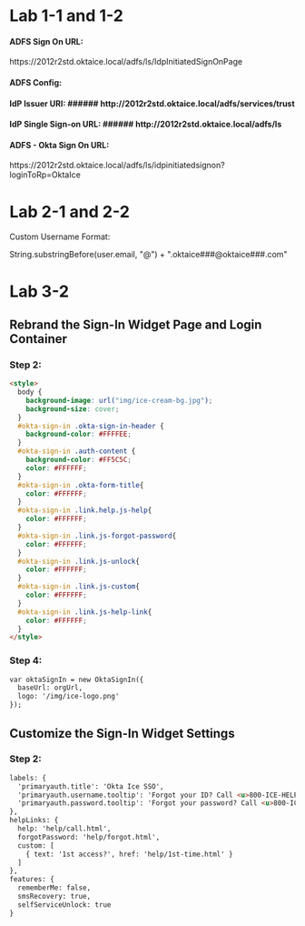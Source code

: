 # Lab 1-1 and 1-2

#### ADFS Sign On URL:

https://<span></span>2012r2std.oktaice.local/adfs/ls/IdpInitiatedSignOnPage


#### ADFS Config:

  #### IdP Issuer URI: ###### http://<span></span>2012r2std.oktaice.local/adfs/services/trust
  
  #### IdP Single Sign-on URL: ###### http://<span></span>2012r2std.oktaice.local/adfs/ls
  
  
  
#### ADFS - Okta Sign On URL:

https://<span></span>2012r2std.oktaice.local/adfs/ls/idpinitiatedsignon?loginToRp=OktaIce



# Lab 2-1 and 2-2

Custom Username Format:

String.substringBefore(user.email, "@") + ".oktaice###@oktaice###.com"

# Lab 3-2
## Rebrand the Sign-In Widget Page and Login Container
### Step 2:
```html
<style>
  body {
    background-image: url("img/ice-cream-bg.jpg");
    background-size: cover;
  }
  #okta-sign-in .okta-sign-in-header {
    background-color: #FFFFEE;
  }
  #okta-sign-in .auth-content {
    background-color: #FF5C5C;
    color: #FFFFFF;
  }
  #okta-sign-in .okta-form-title{
    color: #FFFFFF;
  }
  #okta-sign-in .link.help.js-help{
    color: #FFFFFF;
  }
  #okta-sign-in .link.js-forgot-password{
    color: #FFFFFF;
  }
  #okta-sign-in .link.js-unlock{
    color: #FFFFFF;
  }
  #okta-sign-in .link.js-custom{
    color: #FFFFFF;
  }
  #okta-sign-in .link.js-help-link{
    color: #FFFFFF;
  }
</style>
```
### Step 4:
```html
var oktaSignIn = new OktaSignIn({
  baseUrl: orgUrl,
  logo: '/img/ice-logo.png'
});
```
## Customize the Sign-In Widget Settings
### Step 2:
```html
labels: {
  'primaryauth.title': 'Okta Ice SSO',
  'primaryauth.username.tooltip': 'Forgot your ID? Call <u>800-ICE-HELP</u>',
  'primaryauth.password.tooltip': 'Forgot your password? Call <u>800-ICE-HELP</u>'
},
helpLinks: {
  help: 'help/call.html',
  forgotPassword: 'help/forgot.html',
  custom: [
    { text: '1st access?', href: 'help/1st-time.html' }
  ]
},
features: {
  rememberMe: false,
  smsRecovery: true,
  selfServiceUnlock: true
}
```
